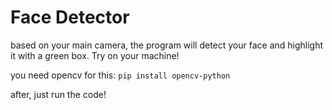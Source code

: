 # Face Detector

based on your main camera, the program will detect your face and highlight it with a green box. Try on your machine!

 you need opencv for this:
 ```pip install opencv-python```
 
 after, just run the code!
 
 
